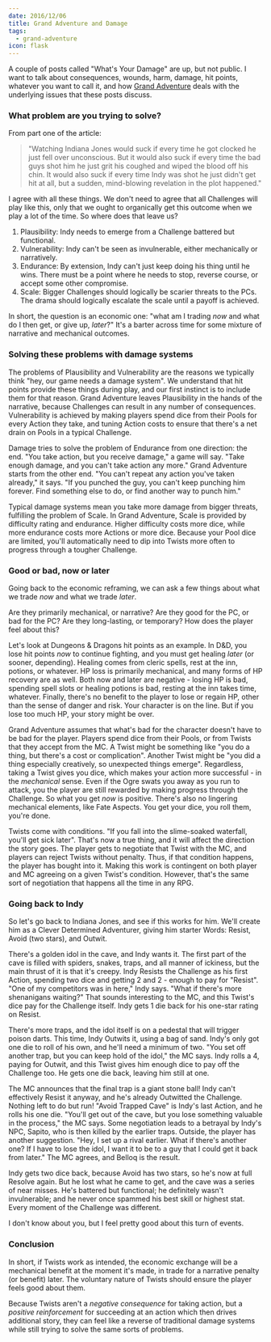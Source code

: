 ```yaml
---
date: 2016/12/06
title: Grand Adventure and Damage
tags:
  - grand-adventure
icon: flask
---
```


A couple of posts called "What's Your Damage" are up, but not public.
I want to talk about consequences, wounds, harm, damage, hit points,
whatever you want to call it, and how [Grand Adventure] deals
with the underlying issues that these posts discuss.

<!-- more -->

### What problem are you trying to solve?

From part one of the article:

> "Watching Indiana Jones would suck if every time he got clocked
> he just fell over unconscious.
> But it would also suck if every time the bad guys shot him
> he just grit his coughed and wiped the blood off his chin.
> It would also suck if every time Indy was shot he just didn't get hit at all,
> but a sudden, mind-blowing revelation in the plot happened."

I agree with all these things.
We don't need to agree that all Challenges will play like this,
only that we ought to organically get this outcome when we play a lot of the time.
So where does that leave us?

1. Plausibility: Indy needs to emerge from a Challenge battered but functional.
2. Vulnerability: Indy can't be seen as invulnerable, either mechanically or narratively.
3. Endurance: By extension, Indy can't just keep doing his thing until he wins.
   There must be a point where he needs to stop, reverse course,
   or accept some other compromise.
4. Scale: Bigger Challenges should logically be scarier threats to the PCs.
   The drama should logically escalate the scale until a payoff is achieved.

In short, the question is an economic one:
"what am I trading _now_ and what do I then get, or give up, _later_?"
It's a barter across time for some mixture of narrative and mechanical outcomes.

### Solving these problems with damage systems

The problems of Plausibility and Vulnerability are the reasons
we typically think "hey, our game needs a damage system".
We understand that hit points provide these things during play,
and our first instinct is to include them for that reason.
Grand Adventure leaves Plausibility in the hands of the narrative,
because Challenges can result in any number of consequences.
Vulnerability is achieved by making players spend dice from their Pools
for every Action they take, and tuning Action costs to ensure
that there's a net drain on Pools in a typical Challenge.

Damage tries to solve the problem of Endurance from one direction: the end.
"You take action, but you receive damage," a game will say.
"Take enough damage, and you can't take action any more."
Grand Adventure starts from the other end.
"You can't repeat any action you've taken already," it says.
"If you punched the guy, you can't keep punching him forever.
Find something else to do, or find another way to punch him."

Typical damage systems mean you take more damage from bigger threats,
fulfilling the problem of Scale.
In Grand Adventure, Scale is provided by difficulty rating and endurance.
Higher difficulty costs more dice,
while more endurance costs more Actions or more dice.
Because your Pool dice are limited, you'll automatically need to dip into
Twists more often to progress through a tougher Challenge.

### Good or bad, now or later

Going back to the economic reframing, we can ask a few things
about what we trade _now_ and what we trade _later_.

Are they primarily mechanical, or narrative?
Are they good for the PC, or bad for the PC?
Are they long-lasting, or temporary?
How does the player feel about this?

Let's look at Dungeons & Dragons hit points as an example.
In D&D, you lose hit points _now_ to continue fighting,
and you must get healing _later_ (or sooner, depending).
Healing comes from cleric spells, rest at the inn, potions, or whatever.
HP loss is primarily mechanical,
and many forms of HP recovery are as well.
Both now and later are negative - losing HP is bad, spending spell slots
or healing potions is bad, resting at the inn takes time, whatever.
Finally, there's no benefit to the player to lose or regain HP,
other than the sense of danger and risk.
Your character is on the line.
But if you lose too much HP, your story might be over.

Grand Adventure assumes that what's bad for the character
doesn't have to be bad for the player.
Players spend dice from their Pools,
or from Twists that they accept from the MC.
A Twist might be something like "you do a thing, but there's a cost or complication".
Another Twist might be "you did a thing especially creatively, so unexpected things emerge".
Regardless, taking a Twist gives you dice, which makes your action more successful - in the _mechanical_ sense.
Even if the Ogre swats you away as you run to attack,
you the player are still rewarded by making progress through the Challenge.
So what you get _now_ is positive.
There's also no lingering mechanical elements, like Fate Aspects.
You get your dice, you roll them, you're done.

Twists come with conditions.
"If you fall into the slime-soaked waterfall, you'll get sick later".
That's now a true thing, and it will affect the direction the story goes.
The player gets to negotiate that Twist with the MC,
and players can reject Twists without penalty.
Thus, if that condition happens, the player has bought into it.
Making this work is contingent on both player and MC agreeing on a given Twist's condition.
However, that's the same sort of negotiation that happens all the time in any RPG.

### Going back to Indy

So let's go back to Indiana Jones, and see if this works for him.
We'll create him as a Clever Determined Adventurer,
giving him starter Words: Resist, Avoid (two stars), and Outwit.

There's a golden idol in the cave, and Indy wants it.
The first part of the cave is filled with spiders, snakes, traps,
and all manner of ickiness, but the main thrust of it is that it's creepy.
Indy Resists the Challenge as his first Action, spending two dice
and getting 2 and 2 - enough to pay for "Resist".
"One of my competitors was in here," Indy says.
"What if there's more shenanigans waiting?"
That sounds interesting to the MC, and this Twist's dice pay for the Challenge itself.
Indy gets 1 die back for his one-star rating on Resist.

There's more traps, and the idol itself is on a pedestal
that will trigger poison darts.
This time, Indy Outwits it, using a bag of sand.
Indy's only got one die to roll of his own, and he'll need a minimum of two.
"You set off another trap, but you can keep hold of the idol," the MC says.
Indy rolls a 4, paying for Outwit, and this Twist gives him enough dice
to pay off the Challenge too.
He gets one die back, leaving him still at one.

The MC announces that the final trap is a giant stone ball!
Indy can't effectively Resist it anyway, and he's already Outwitted the Challenge.
Nothing left to do but run! "Avoid Trapped Cave" is Indy's last Action,
and he rolls his one die.
"You'll get out of the cave, but you lose something valuable in the process,"
the MC says.
Some negotiation leads to a betrayal by Indy's NPC, Sapito,
who is then killed by the earlier traps.
Outside, the player has another suggestion.
"Hey, I set up a rival earlier. What if there's another one?
If I have to lose the idol, I want it to be to a guy that I could get it back from later."
The MC agrees, and Belloq is the result.

Indy gets two dice back, because Avoid has two stars,
so he's now at full Resolve again.
But he lost what he came to get, and the cave was a series of near misses.
He's battered but functional;
he definitely wasn't invulnerable;
and he never once spammed his best skill or highest stat.
Every moment of the Challenge was different.

I don't know about you, but I feel pretty good about this turn of events.

### Conclusion

In short, if Twists work as intended,
the economic exchange will be a mechanical benefit at the moment it's made,
in trade for a narrative penalty (or benefit) later.
The voluntary nature of Twists should ensure the player feels good about them.

Because Twists aren't a _negative consequence_ for taking action,
but a _positive reinforcement_ for succeeding at an action
which then drives additional story,
they can feel like a reverse of traditional damage systems
while still trying to solve the same sorts of problems.

[Grand Adventure]: http://peppermile.com/grand-adventure.html

